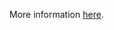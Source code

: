 More information [here](https://docs.bridgecrew.io/docs/ensure-that-the-etcd-cafile-argument-is-set-as-appropriate).
